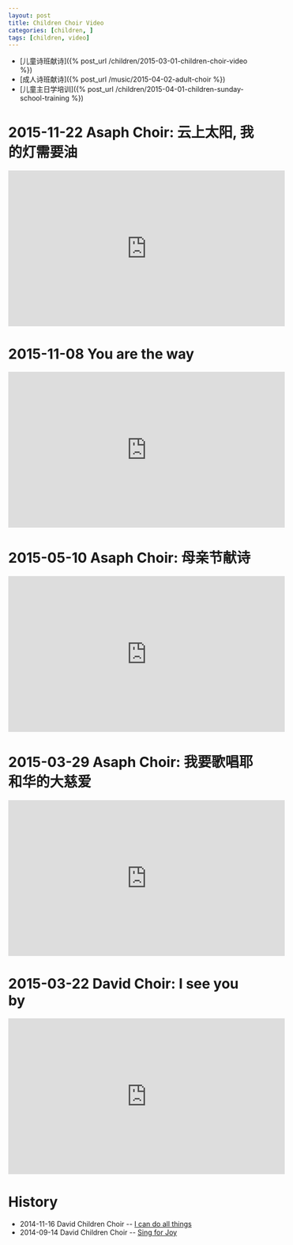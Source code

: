```yaml
---
layout: post 
title: Children Choir Video
categories: [children, ]
tags: [children, video]
---
```


 * [儿童诗班献诗]({% post_url /children/2015-03-01-children-choir-video %})
 * [成人诗班献诗]({% post_url /music/2015-04-02-adult-choir %})
 * [儿童主日学培训]({% post_url /children/2015-04-01-children-sunday-school-training %})


2015-11-22 Asaph Choir: 云上太阳, 我的灯需要油
===============================================

<iframe width="560" height="315" src="https://www.youtube.com/embed/ZO86FGTqYWc" frameborder="0" 
allowfullscreen></iframe>


2015-11-08 You are the way
===============================================

<iframe width="560" height="315" src="https://www.youtube.com/embed/oEIFiX6Ez-c" frameborder="0" allowfullscreen></iframe>


2015-05-10 Asaph Choir: 母亲节献诗 
===============================================

<iframe width="560" height="315"
src="https://www.youtube.com/embed/hNq5MlxNKzI" frameborder="0"
allowfullscreen></iframe>

2015-03-29 Asaph Choir: 我要歌唱耶和华的大慈爱 
===============================================

<iframe width="560" height="315"
src="https://www.youtube.com/embed/XsksG7TaQs8" frameborder="0"
allowfullscreen></iframe>

2015-03-22 David Choir: I see you by 
=====================================

<iframe width="560" height="315"
src="https://www.youtube.com/embed/SQggL7fCSIE" frameborder="0"
allowfullscreen></iframe>



History
==========

 * 2014-11-16 David Children Choir -- [I can do all things ](https://youtu.be/Gp_NFKb-XOk)
 * 2014-09-14 David Children Choir -- [Sing for Joy](https://youtu.be/cGNmEO59Ou8)
